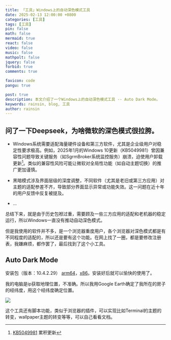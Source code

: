 ```yaml
---
title: 「工具」Windows上的自动深色模式工具
date: 2025-02-13 12:00:00 +0800
categories: [工具]
tags: [工具]
pin: false
math: false
mermaid: true
react: false
video: false
music: false
mathpolt: false
jquery: false
forbid: true
comments: true

favicon: code
pangu: true

post: true
description: 本文介绍了一个Windows上的自动深色模式工具 -- Auto Dark Mode。
keywords: rainsin, blog, 工具
author: rainsin
---
```


## 问了一下Deepseek，为啥微软的深色模式很拉胯。

- Windows系统需要适配海量硬件设备和第三方软件，尤其是企业级用户对稳定性要求极高。例如，2025年1月的Windows 10更新（KB5049981）曾因兼容性问题导致关键服务（如SgrmBroker系统监控服务）崩溃，迫使用户卸载更新[^KB5049981]。类似的兼容性风险可能让微软对全局性功能（如自动主题切换）的推广更加谨慎。

- 黑暗模式涉及界面层级的深度调整，不同软件（尤其是老旧或第三方应用）对主题的适配参差不齐，导致部分界面显示异常或功能失效。这一问题在近十年的用户反馈中反复被提及。

- ...

总结下来，就是由于历史包袱过重，需要顾及一些三方应用的适配和老机器的稳定运行，所以Windows一直没有推动自动深色模式。

但是我使用的软件并不多，是一个浏览器重度用户，各个浏览器对深色模式都是有不同程度的适配的，所以还是要有这个功能。在网上找了一圈，都是要修改注册表，我嫌麻烦，都作罢了，最后找到了这个小工具。

## Auto Dark Mode

安装包（版本：10.4.2.29） [arm64](https://pan.rainsin.cn:2000/%E5%AE%89%E8%A3%85%E5%8C%85/AutoDarkModeX_10.4.2.29_ARM64.exe)，[x86](https://pan.rainsin.cn:2000/%E5%AE%89%E8%A3%85%E5%8C%85/AutoDarkModeX_10.4.2.29_x86.exe)。安装好后就可以愉快的使用了。

我的电脑是ip获取地理位置，不准确。所以我用Google Earth确定了我所在的房子的经纬度，用这个经纬度确定位置。

![](https://file.rainsin.cn/img/post/autodark/%E5%B1%8F%E5%B9%95%E6%88%AA%E5%9B%BE%202025-02-13%20125226.png)

这个工具还有脚本功能，类似于浏览器的插件，可以实现比如Terminal的主题的转变，wallpaper主题的转变等等，可以自己看看文档。

[^KB5049981]: [KB5049981](https://news.qq.com/rain/a/20250117A05IML00) 累积更新